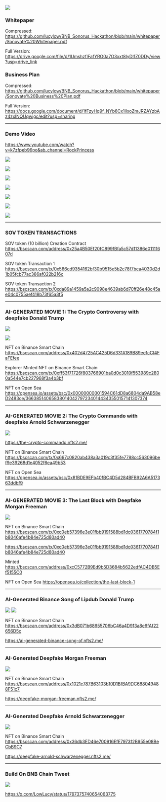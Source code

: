 ![](https://github.com/lucylow/BNB_Sonorus_Hackathon/blob/main/Screen%20Shot%202024-06-04%20at%202.06.02%20PM.png?raw=true)

### Whitepaper
Compressed: https://github.com/lucylow/BNB_Sonorus_Hackathon/blob/main/whitepaper/Sonovate%20Whitepaper.pdf

Full Version: https://drive.google.com/file/d/1UmshzfIFafYRO0a7O3xxt8IyDl1Z0DDy/view?usp=drive_link


### Business Plan 
Compressed: https://github.com/lucylow/BNB_Sonorus_Hackathon/blob/main/whitepaper/Sonovate%20Business%20Plan.pdf

Full Version: https://docs.google.com/document/d/1fFzyHq9f_NYb6Cx1lIxoZmJRZAYzbAz4zxINQUqwjgc/edit?usp=sharing


---------------------------------------------------------------------

### Demo Video

https://www.youtube.com/watch?v=k7zfpeb96po&ab_channel=RockPrincess

![](https://github.com/lucylow/BNB_Sonorus_Hackathon/blob/main/images/Screen%20Shot%202024-06-04%20at%202.00.11%20PM.png?raw=true)

![](https://github.com/lucylow/BNB_Sonorus_Hackathon/blob/main/images/Screen%20Shot%202024-06-04%20at%202.05.31%20PM.png?raw=true)

![](https://github.com/lucylow/BNB_Sonorus_Hackathon/blob/main/images/Screen%20Shot%202024-06-04%20at%202.00.35%20PM.png?raw=true)

![](https://github.com/lucylow/BNB_Sonorus_Hackathon/blob/main/images/Screen%20Shot%202024-06-04%20at%202.01.55%20PM.png?raw=true)

![](https://github.com/lucylow/BNB_Sonorus_Hackathon/blob/main/images/Screen%20Shot%202024-06-04%20at%202.04.48%20PM.png?raw=true)

![](https://github.com/lucylow/BNB_Sonorus_Hackathon/blob/main/images/Screen%20Shot%202024-06-04%20at%202.03.51%20PM.png?raw=true)

![](https://github.com/lucylow/BNB_Sonorus_Hackathon/blob/main/images/Screen%20Shot%202024-06-04%20at%202.02.13%20PM.png?raw=true)


---------------------------------------------------------------------


### SOV TOKEN TRANSACTIONS
SOV token (10 billion) Creation Contract 
https://bscscan.com/address/0x25a4B50Ef20fC899fBfa5c57d11386e01111607d

SOV token Transaction 1 
https://bscscan.com/tx/0x566cd9354162bf30b9515e5b2c78f7bca4030d2d1b05fcb77ac386af022b216c

SOV token Transaction 2
https://bscscan.com/tx/0xda89a1459a5a2c9098e4639ab6d70ff26e48c45ae04c0755aef418b73f65a3f5


---------------------------------------------------------------------

### AI-GENERATED MOVIE 1: The Crypto Controversy with deepfake Donald Trump 

![](https://github.com/lucylow/BNB_Sonorus_Hackathon/blob/main/images/1.png?raw=true)

![](https://github.com/lucylow/BNB_Sonorus_Hackathon/blob/main/images/Screen%20Shot%202024-06-04%20at%202.01.13%20PM.png?raw=true)

NFT on Binance Smart Chain 
https://bscscan.com/address/0x402d4725AC425D6d331A189B89ee1cCf4FaFEfee

Explorer  Minted NFT on Binance Smart Chain 
https://bscscan.com/tx/0xff53f71726f803766901ba0d0c3010f553989c2800a544e7cb227968f3a4b3bf

NFT on Open Sea
https://opensea.io/assets/bsc/0x00000000001594C61dD8a6804da9AB58eD2483ce/366385140658380140427972340144343550157141307374

---------------------------------------------------------------------

### AI-GENERATED MOVIE 2: The Crypto Commando with deepfake Arnold Schwarzenegger 
![](https://github.com/lucylow/BNB_Sonorus_Hackathon/blob/main/images/2.png?raw=true)

https://the-crypto-commando.nfts2.me/

NFT on Binance Smart Chain 
https://bscscan.com/tx/0x697c0820ab438a3a019c3f35fe7788cc563096bef9e39268d1e4052f6ea49b53

NFT on Open Sea
https://opensea.io/assets/bsc/0x81BDE9EFb40fBC4D5d284BFB92A6A517363ddbf9

---------------------------------------------------------------------

### AI-GENERATED MOVIE 3: The Last Block with Deepfake Morgan Freeman 
![](https://github.com/lucylow/BNB_Sonorus_Hackathon/blob/main/images/3.png?raw=true)

NFT on Binance Smart Chain 
https://bscscan.com/tx/0xc0eb57396e3e01fbb9191588bd1dc0361770784f1b8046afe4b84e725d80ad40

https://bscscan.com/tx/0xc0eb57396e3e01fbb9191588bd1dc0361770784f1b8046afe4b84e725d80ad40

Minted
https://bscscan.com/address/0xcC5772B9Ed9b5D3684b5622edfAC4DB5Ef5155C0

NFT on Open Sea
https://opensea.io/collection/the-last-block-1

---------------------------------------------------------------------

### AI-Generated Binance Song of Lipdub Donald Trump
![](https://github.com/lucylow/BNB_Sonorus_Hackathon/blob/main/images/4a.png?raw=true)
![](https://github.com/lucylow/BNB_Sonorus_Hackathon/blob/main/images/4b.png?raw=true)

NFT on Binance Smart Chain 
https://bscscan.com/address/0x3dB071b68655706bC46a4D913a8e6fAf22656D5c

https://ai-generated-binance-song-of.nfts2.me/


---------------------------------------------------------------------

### AI-Generated Deepfake Morgan Freeman
![](https://github.com/lucylow/BNB_Sonorus_Hackathon/blob/main/images/5.png?raw=true)

NFT on Binance Smart Chain 
https://bscscan.com/address/0x1021c787B63103b10D1BfBA9DC688049488F51c7

https://deepfake-morgan-freeman.nfts2.me/

---------------------------------------------------------------------

### AI-Generated Deepfake Arnold Schwarzenegger
![](https://github.com/lucylow/BNB_Sonorus_Hackathon/blob/main/images/6.png?raw=true)

NFT on Binance Smart Chain 
https://bscscan.com/address/0x36db3ED46e700916EfE797312B955e08BeCbB9C7

https://deepfake-arnold-schwarzenegger.nfts2.me/

---------------------------------------------------------------------

### Build On BNB Chain Tweet

![](https://github.com/lucylow/BNB_Sonorus_Hackathon/blob/main/images/7.png?raw=true)

https://x.com/LowLucy/status/1797375740654063775

